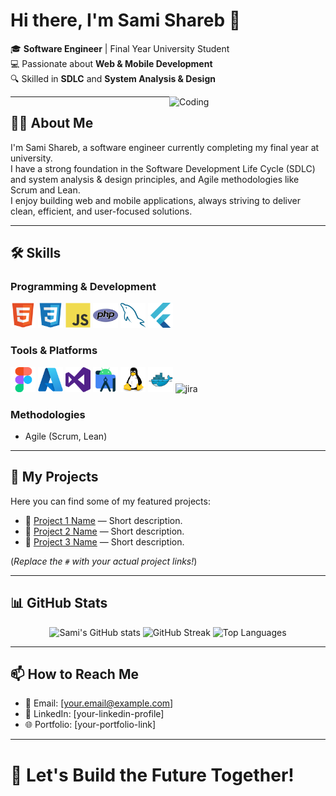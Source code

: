# Hi there, I'm Sami Shareb 👋

🎓 **Software Engineer** | Final Year University Student  
💻 Passionate about **Web & Mobile Development**  
🔍 Skilled in **SDLC** and **System Analysis & Design**


<img align="right" alt="Coding" width="250" src="https://media.giphy.com/media/qgQUggAC3Pfv687qPC/giphy.gif" />

---

## 👨‍💻 About Me

I'm Sami Shareb, a software engineer currently completing my final year at university.  
I have a strong foundation in the Software Development Life Cycle (SDLC)
 and system analysis & design principles, and Agile methodologies like Scrum and Lean.  
I enjoy building web and mobile applications, always striving to deliver clean, efficient, and user-focused solutions.

---

## 🛠️ Skills

### Programming & Development

<p align="left">
  <img src="https://raw.githubusercontent.com/devicons/devicon/master/icons/html5/html5-original.svg" alt="html5" width="40" height="40"/> 
  <img src="https://raw.githubusercontent.com/devicons/devicon/master/icons/css3/css3-original.svg" alt="css3" width="40" height="40"/> 
  <img src="https://raw.githubusercontent.com/devicons/devicon/master/icons/javascript/javascript-original.svg" alt="javascript" width="40" height="40"/> 
  <img src="https://raw.githubusercontent.com/devicons/devicon/master/icons/php/php-original.svg" alt="php" width="40" height="40"/> 
  <img src="https://raw.githubusercontent.com/devicons/devicon/master/icons/mysql/mysql-original.svg" alt="mysql" width="40" height="40"/> 
  <img src="https://raw.githubusercontent.com/devicons/devicon/master/icons/flutter/flutter-original.svg" alt="flutter" width="40" height="40"/>
</p>

### Tools & Platforms

<p align="left">
  <img src="https://raw.githubusercontent.com/devicons/devicon/master/icons/figma/figma-original.svg" alt="figma" width="40" height="40"/> 
  <img src="https://raw.githubusercontent.com/devicons/devicon/master/icons/azure/azure-original.svg" alt="azure" width="40" height="40"/> 
  <img src="https://raw.githubusercontent.com/devicons/devicon/master/icons/visualstudio/visualstudio-plain.svg" alt="visual studio" width="40" height="40"/> 
  <img src="https://raw.githubusercontent.com/devicons/devicon/master/icons/androidstudio/androidstudio-original.svg" alt="android studio" width="40" height="40"/> 
  <img src="https://raw.githubusercontent.com/devicons/devicon/master/icons/linux/linux-original.svg" alt="linux" width="40" height="40"/> 
  <img src="https://raw.githubusercontent.com/devicons/devicon/master/icons/docker/docker-original.svg" alt="docker" width="40" height="40"/> 
  <img src="https://upload.wikimedia.org/wikipedia/commons/8/8e/Jira_%28Software%29_logo.svg" alt="jira" width="40" height="40"/> 
</p>

### Methodologies

- Agile (Scrum, Lean)

---

## 📂 My Projects

Here you can find some of my featured projects:

- 🚀 [Project 1 Name](#) — Short description.
- 🚀 [Project 2 Name](#) — Short description.
- 🚀 [Project 3 Name](#) — Short description.

(*Replace the `#` with your actual project links!*)

---

## 📊 GitHub Stats

<p align="center">
  <img src="https://github-readme-stats.vercel.app/api?username=Sami7765&show_icons=true&theme=radical" alt="Sami's GitHub stats" />
  <img src="https://github-readme-streak-stats.herokuapp.com/?user=Sami7765&theme=radical" alt="GitHub Streak" />
  <img src="https://github-readme-stats.vercel.app/api/top-langs/?username=Sami7765&layout=compact&theme=radical" alt="Top Languages" />
</p>

---

## 📫 How to Reach Me

- 📧 Email: [your.email@example.com]
- 💼 LinkedIn: [your-linkedin-profile]
- 🌐 Portfolio: [your-portfolio-link]

---

# 🚀 Let's Build the Future Together!
